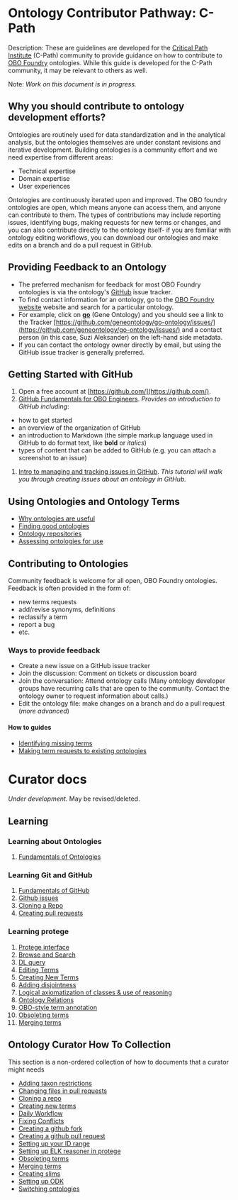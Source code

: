 # Ontology Contributor Pathway: C-Path  

Description: These are guidelines are developed for the [Critical Path Institute](https://c-path.org/) (C-Path) community to provide guidance on how to contribute to [OBO Foundry](https://obofoundry.org/) ontologies. While this guide is developed for the C-Path community, it may be relevant to others as well.

Note: _Work on this document is in progress._

## Why you should contribute to ontology development efforts?

Ontologies are routinely used for data standardization and in the analytical analysis, but the ontologies themselves are under constant revisions and iterative development. Building ontologies is a community effort and we need expertise from different areas:
- Technical expertise
- Domain expertise
- User experiences

Ontologies are continuously iterated upon and improved. The OBO foundry ontologies are open, which means anyone can access them, and anyone can contribute to them. The types of contributions may include reporting issues, identifying bugs, making requests for new terms or changes, and you can also contribute directly to the ontology itself- if you are familiar with ontology editing workflows, you can download our ontologies and make edits on a branch and do a pull request in GitHub.

## Providing Feedback to an Ontology 

- The preferred mechanism for feedback for most OBO Foundry ontologies is via the ontology's [GitHub](https://github.com/) issue tracker. 
- To find contact information for an ontology, go to the [OBO Foundry website](https://obofoundry.org/) website and search for a particular ontology.
- For example, click on [**go**](https://obofoundry.org/ontology/go.html) (Gene Ontology) and you should see a link to the Tracker [https://github.com/geneontology/go-ontology/issues/](https://github.com/geneontology/go-ontology/issues/) and a contact person (in this case, Suzi Aleksander) on the left-hand side metadata.
- If you can contact the ontology owner directly by email, but using the GitHub issue tracker is generally preferred.

## Getting Started with GitHub

1. Open a free account at [https://github.com/](https://github.com/).
1. [GitHub Fundamentals for OBO Engineers](https://oboacademy.github.io/obook/tutorial/github-fundamentals/). _Provides an introduction to GitHub including_:
 - how to get started
 - an overview of the organization of GitHub
 - an introduction to Markdown (the simple markup language used in GitHub to do format text, like **bold** or _italics_)
 - types of content that can be added to GitHub (e.g. you can attach a screenshot to an issue)
1. [Intro to managing and tracking issues in GitHub](https://oboacademy.github.io/obook/tutorial/github-issues/). _This tutorial will walk you through creating issues about an ontology in GitHub._ 

## Using Ontologies and Ontology Terms

- [Why ontologies are useful](https://oboacademy.github.io/obook/lesson/ontology-term-use/#1-why-ontologies-are-useful)
- [Finding good ontologies](https://oboacademy.github.io/obook/lesson/ontology-term-use/#2-finding-good-ontologies)
- [Ontology repositories](https://oboacademy.github.io/obook/lesson/ontology-term-use/#3-ontology-repositories)
- [Assessing ontologies for use](https://oboacademy.github.io/obook/lesson/ontology-term-use/#4-assessing-ontologies-for-use)

## Contributing to Ontologies

Community feedback is welcome for all open, OBO Foundry ontologies. Feedback is often provided in the form of:
- new terms requests
- add/revise synonyms, definitions
- reclassify a term
- report a bug
- etc.

### Ways to provide feedback

- Create a new issue on a GitHub issue tracker
- Join the discussion: Comment on tickets or discussion board
- Join the conversation: Attend ontology calls (Many ontology developer groups have recurring calls that are open to the community. Contact the ontology owner to request information about calls.)
- Edit the ontology file: make changes on a branch and do a pull request (_more advanced_)

#### How to guides
- [Identifying missing terms](https://oboacademy.github.io/obook/lesson/ontology-term-use/#6-identifying-missing-terms) 
- [Making term requests to existing ontologies](https://oboacademy.github.io/obook/lesson/ontology-term-use/#7-making-term-requests-to-existing-ontologies)

# Curator docs

_Under development._ May be revised/deleted.

## Learning

### Learning about Ontologies
1. [Fundamentals of Ontologies](../explanation/intro-to-ontologies.md)

### Learning Git and GitHub

1. [Fundamentals of GitHub](../tutorial/github-fundamentals.md)
2. [Github issues](../tutorial/github-issues.md)
3. [Cloning a Repo](../howto/clone-mondo-repo.md)
4. [Creating pull requests](../howto/github-create-pull-request.md)

### Learning protege

1. [Protege interface](../reference/protege-interface.md)
1. [Browse and Search](../howto/protege-browse-search.md)
1. [DL query](../tutorial/basic-dl-query.md)
1. [Editing Terms](../howto/edit-in-protege.md)
1. [Creating New Terms](../howto/create-new-term.md) 
1. [Adding disjointness](../tutorial/disjointness.md)
1. [Logical axiomatization of classes & use of reasoning](../explanation/logical-axiomatization.md)
1. [Ontology Relations](../lesson/modelling-with-object-properties.md)
1. [OBO-style term annotation](../reference/go-style-annotation-property-practice.md)
1. [Obsoleting terms](../howto/obsolete-term.md)
1. [Merging terms](../howto/merge-terms.md)

## Ontology Curator How To Collection

This section is a non-ordered collection of how to documents that a curator might needs

- [Adding taxon restrictions](../howto/add-taxon-restrictions.md)
- [Changing files in pull requests](../howto/change-files-pull-request.md)
- [Cloning a repo](../howto/clone-mondo-repo.md)
- [Creating new terms](../howto/create-new-term.md)
- [Daily Workflow](../howto/daily-curator-workflow.md)
- [Fixing Conflicts](../howto/fixing-conflicts.md)
- [Creating a github fork](../howto/github-create-fork.md)
- [Creating a github pull request](../howto/github-create-pull-request.md)
- [Setting up your ID range](../howto/idrange.md)
- [Setting up ELK reasoner in protege](../howto/installing-elk-in-protege.md)
- [Obsoleting terms](../howto/obsolete-term.md)
- [Merging terms](../howto/merge-terms.md)
- [Creating slims](../howto/add-new-slim.md)
- [Setting up ODK](../howto/odk-setup.md)
- [Switching ontologies](../howto/switching-ontologies.md)
